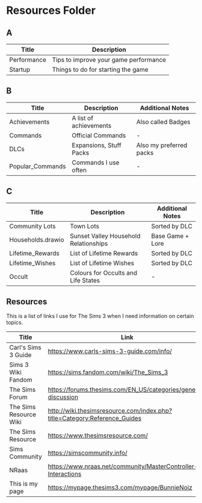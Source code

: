 # Resources Folder

## A

|Title|Description|
|---|---|
|Performance|Tips to improve your game performance|
|Startup|Things to do for starting the game|

## B

|Title|Description|Additional Notes|
|---|---|---|
|Achievements|A list of achievements|Also called Badges|
|Commands|Official Commands|-|
|DLCs|Expansions, Stuff Packs|Also my preferred packs|
|Popular_Commands|Commands I use often|-|

## C

|Title|Description|Additional Notes|
|---|---|---|
|Community Lots|Town Lots|Sorted by DLC|
|Households.drawio|Sunset Valley Household Relationships|Base Game + Lore|
|Lifetime_Rewards|List of Lifetime Rewards|Sorted by DLC|
|Lifetime_Wishes|List of Lifetime Wishes|Sorted by DLC|
|Occult|Colours for Occults and Life States|-|

## Resources

This is a list of links I use for The Sims 3 when I need information on certain topics.

|Title|Link|
|---|---|
|Carl's Sims 3 Guide|<https://www.carls-sims-3-guide.com/info/>|
|Sims 3 Wiki Fandom|<https://sims.fandom.com/wiki/The_Sims_3>|
|The Sims Forum|<https://forums.thesims.com/EN_US/categories/general-discussion>|
|The Sims Resource Wiki|<http://wiki.thesimsresource.com/index.php?title=Category:Reference_Guides>|
|The Sims Resource|<https://www.thesimsresource.com/>|
|Sims Community|<https://simscommunity.info/>|
|NRaas|<https://www.nraas.net/community/MasterController-Interactions>|
|This is my page|<https://mypage.thesims3.com/mypage/BunnieNoiz>|
